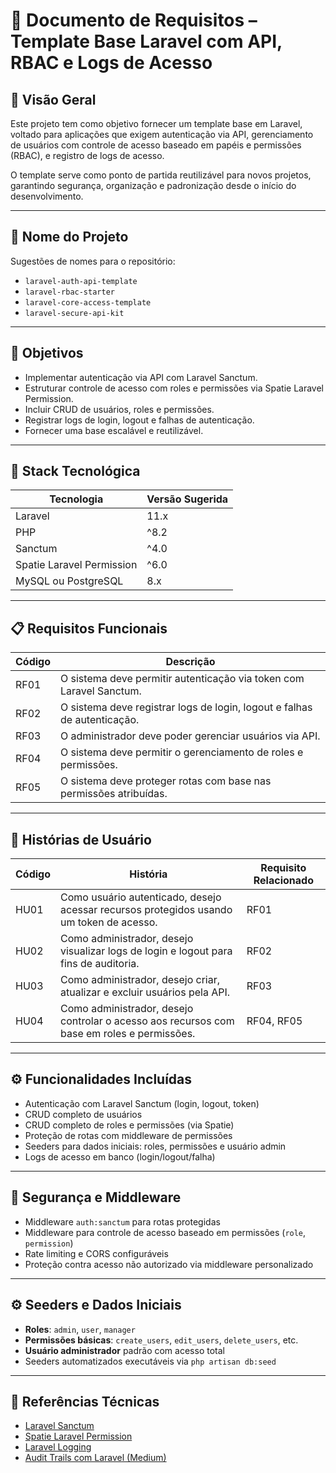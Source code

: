 # 📄 Documento de Requisitos – Template Base Laravel com API, RBAC e Logs de Acesso

## 📘 Visão Geral
Este projeto tem como objetivo fornecer um template base em Laravel, voltado para aplicações que exigem autenticação via API, gerenciamento de usuários com controle de acesso baseado em papéis e permissões (RBAC), e registro de logs de acesso.

O template serve como ponto de partida reutilizável para novos projetos, garantindo segurança, organização e padronização desde o início do desenvolvimento.

---

## 📌 Nome do Projeto
Sugestões de nomes para o repositório:

- `laravel-auth-api-template`
- `laravel-rbac-starter`
- `laravel-core-access-template`
- `laravel-secure-api-kit`

---

## 🎯 Objetivos

- Implementar autenticação via API com Laravel Sanctum.
- Estruturar controle de acesso com roles e permissões via Spatie Laravel Permission.
- Incluir CRUD de usuários, roles e permissões.
- Registrar logs de login, logout e falhas de autenticação.
- Fornecer uma base escalável e reutilizável.

---

## 🧱 Stack Tecnológica

| Tecnologia                 | Versão Sugerida |
|---------------------------|------------------|
| Laravel                   | 11.x             |
| PHP                       | ^8.2             |
| Sanctum                   | ^4.0             |
| Spatie Laravel Permission | ^6.0             |
| MySQL ou PostgreSQL       | 8.x              |

---

## 📋 Requisitos Funcionais

| Código | Descrição                                                                 |
|--------|---------------------------------------------------------------------------|
| RF01   | O sistema deve permitir autenticação via token com Laravel Sanctum.       |
| RF02   | O sistema deve registrar logs de login, logout e falhas de autenticação.  |
| RF03   | O administrador deve poder gerenciar usuários via API.                    |
| RF04   | O sistema deve permitir o gerenciamento de roles e permissões.            |
| RF05   | O sistema deve proteger rotas com base nas permissões atribuídas.         |

---

## 👥 Histórias de Usuário

| Código | História                                                                                   | Requisito Relacionado |
|--------|---------------------------------------------------------------------------------------------|------------------------|
| HU01   | Como usuário autenticado, desejo acessar recursos protegidos usando um token de acesso.    | RF01                   |
| HU02   | Como administrador, desejo visualizar logs de login e logout para fins de auditoria.        | RF02                   |
| HU03   | Como administrador, desejo criar, atualizar e excluir usuários pela API.                    | RF03                   |
| HU04   | Como administrador, desejo controlar o acesso aos recursos com base em roles e permissões. | RF04, RF05             |

---

## ⚙️ Funcionalidades Incluídas

- Autenticação com Laravel Sanctum (login, logout, token)
- CRUD completo de usuários
- CRUD completo de roles e permissões (via Spatie)
- Proteção de rotas com middleware de permissões
- Seeders para dados iniciais: roles, permissões e usuário admin
- Logs de acesso em banco (login/logout/falha)

---

## 🔐 Segurança e Middleware

- Middleware `auth:sanctum` para rotas protegidas
- Middleware para controle de acesso baseado em permissões (`role`, `permission`)
- Rate limiting e CORS configuráveis
- Proteção contra acesso não autorizado via middleware personalizado

---

## ⚙️ Seeders e Dados Iniciais

- **Roles**: `admin`, `user`, `manager`
- **Permissões básicas**: `create_users`, `edit_users`, `delete_users`, etc.
- **Usuário administrador** padrão com acesso total
- Seeders automatizados executáveis via `php artisan db:seed`

---

## 🔗 Referências Técnicas

- [Laravel Sanctum](https://laravel.com/docs/sanctum)
- [Spatie Laravel Permission](https://spatie.be/docs/laravel-permission)
- [Laravel Logging](https://laravel.com/docs/logging)
- [Audit Trails com Laravel (Medium)](https://medium.com)
